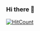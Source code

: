 ### Hi there 👋

 [![HitCount](https://hits.dwyl.com/nabiha02/nabiha02.svg?style=flat-square)](http://hits.dwyl.com/nabiha02/nabiha02)
 
<!--
**nabiha02/nabiha02** is a ✨ _special_ ✨ repository because its `README.md` (this file) appears on your GitHub profile. 

Here are some ideas to get you started:


- 🔭 I’m currently working on ...
- 🌱 I’m currently learning ...
- 👯 I’m looking to collaborate on ...
- 🤔 I’m looking for help with ...
- 💬 Ask me about ...
- 📫 How to reach me: ... 
- 😄 Pronouns: ...
- ⚡ Fun fact: ...
-->
